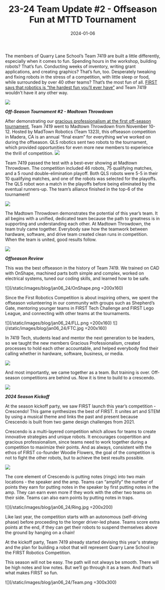 ﻿---
title: "23-24 Team Update #2 - Offseason Fun at MTTD Tournament"
date: "2024-01-06"
description: "Tech Support's Team Update, #2"
thumbnail: "/static/images/blog/jan06_24/MTTD_Crowd.jpg"
---

The members of Quarry Lane School’s Team 7419 are built a little differently, especially when it comes to fun. Spending hours in the workshop, building robots? That’s fun. Conducting weeks of inventory, writing grant applications, and creating graphics? That’s fun, too. Desperately tweaking and fixing robots in the stress of a competition, with little sleep or food, while surrounded by over 40 other teams? That’s the most fun of all. <a href="FIRST_Fun">FIRST says that robotics is “the hardest fun you’ll ever have”</a> and Team 7419 wouldn’t have it any other way.

![](/static/images/blog/jan06_24/MTTD_Crowd.jpg)

***Off-Season Tournament #2 - Madtown Throwdown***


After demonstrating our <a href="CCC2023">gracious professionalism at the first off-season tournament</a>, Team 7419 went to Madtown Throwdown from November 10-12. Hosted by MadTown Robotics (Team 1323), this offseason competition in Madera, CA is an annual “final exam” for everything we’ve worked on during the offseason. QLS robotics sent two robots to the tournament, which provided opportunities for even more new members to experience the thrill of competition. 
![](/static/images/blog/jan06_24/MTTD_Team.jpg)

Team 7419 passed the test with a best-ever showing at Madtown Throwdown. The competition included 46 robots, 75 qualifying matches, and a 5 round double-elimination playoff. Both QLS robots were 5-5 in their 10 qualifying matches, and one of the robots was selected for the playoffs. The QLS robot won a match in the playoffs before being eliminated by the eventual runners-up. The team’s alliance finished in the top-6 of the tournament!

![](/static/images/blog/jan06_24/MTTD_Comp.jpg)

The Madtown Throwdown demonstrates the potential of this year’s team. It all begins with a unified, dedicated team because the path to greatness is in supporting and understanding each other. At Madtown Throwdown, the team truly came together. Everybody saw how the teamwork between hardware, software, and drive team created clean runs in competition. When the team is united, good results follow.

![](/static/images/blog/jan06_24/MTTD_Teamwork.jpg)


***Offseason Review***


This was the best offseason in the history of Team 7419. We trained on CAD with OnShape, machined parts both simple and complex, worked on electrical systems, tuned our coding skills, and learned how to be safe. 

![](/static/images/blog/jan06_24/OnShape.png =200x160)


Since the First Robotics Competition is about inspiring others, we spent the offseason volunteering in our community with groups such as Shepherd’s Gate, mentoring younger teams in FIRST Tech Challenge and FIRST Lego League, and connecting with other teams at the tournaments. 

![](/static/images/blog/jan06_24/FLL.png =200x160)
![](/static/images/blog/jan06_24/FTC.jpg =200x160)


In 7419 Tech, students lead and mentor the next generation to be leaders, so we taught the new members Gracious Professionalism, created processes to hold each other accountable, and helped everybody find their calling whether in hardware, software, business, or media.

![](/static/images/blog/jan06_24/Notion.png)


And most importantly, we came together as a team. But training is over. Off-season competitions are behind us. Now it is time to build to a crescendo.

![](/static/images/blog/jan06_24/Crescendo.png)



***2024 Season Kickoff***


At the season kickoff party, we saw FIRST launch this year’s competition - Crescendo! This game synthesizes the best of FIRST.  It unites art and STEM by using a musical theme and links the past and present because Crescendo is built from two game design challenges from 2021.


Crescendo is a multi-layered competition which allows for teams to create innovative strategies and unique robots. It encourages coopertition and gracious professionalism, since teams need to work together during a competition to maximize their points. And as always, consistent with the ethos of FIRST co-founder Woodie Flowers, the goal of the competition is not to fight the other robots, but to achieve the best results possible. 

![](/static/images/blog/jan06_24/GameField.jpg)


The core element of Crescendo is putting notes (rings) into two main locations - the speaker and the amp. Teams can “amplify” the number of points they earn for putting notes in the speaker by first putting notes in the amp. They can earn even more if they work with the other two teams on their side. Teams can also earn points by putting notes in traps. 

![](/static/images/blog/jan06_24/Ring.jpg =200x200)

Like last year, the competition starts with an autonomous (self-driving phase) before proceeding to the longer driver-led phase. Teams score extra points at the end, if they can get their robots to suspend themselves above the ground by hanging on a chain! 


At the kickoff party, Team 7419 already started devising this year's strategy and the plan for building a robot that will represent Quarry Lane School in the FIRST Robotics Competition.


This season will not be easy. The path will not always be smooth. There will be high notes and low notes.  But we’ll go through it as a team. And that’s what makes FIRST so fun. 

![](/static/images/blog/jan06_24/Team.png =300x300)
